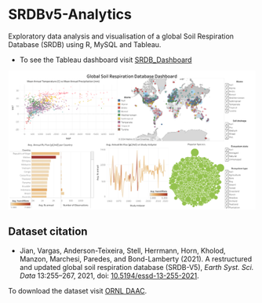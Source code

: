 # SRDBv5-Analytics
Exploratory data analysis and visualisation of a global Soil Respiration Database (SRDB) using R, MySQL and Tableau.

* To see the Tableau dashboard visit [SRDB_Dashboard](https://public.tableau.com/app/profile/vinay.ram.gazula7737/viz/SRDB_dashboard/SRDB_Dashboard) 

![](https://github.com/vinay-ram1999/SRDBv5-Analytics/blob/master/tableau/SRDB_Dashboard.png)

Dataset citation
----------------
* Jian, Vargas, Anderson-Teixeira, Stell, Herrmann, Horn, Kholod, Manzon, Marchesi, Paredes, and Bond-Lamberty (2021). A restructured and updated global soil respiration database (SRDB-V5), *Earth Syst. Sci. Data* 13:255–267, 2021, doi: [10.5194/essd-13-255-2021](https://doi.org/10.5194/essd-13-255-2021).

To download the dataset visit [ORNL DAAC](https://doi.org/10.3334/ORNLDAAC/1235).
